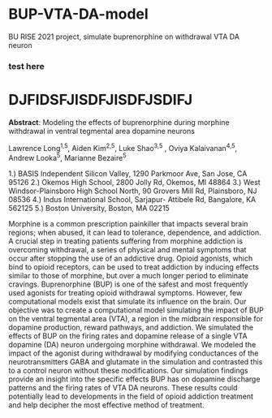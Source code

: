 # BUP-VTA-DA-model
BU RISE 2021 project, simulate buprenorphine on withdrawal VTA DA neuron



### test here <h1>DJFIDSFJISDFJISDFJSDIFJ</h1>


**Abstract**:
Modeling the effects of buprenorphine during morphine withdrawal in ventral tegmental area dopamine neurons 

Lawrence Long<sup>1,5</sup>, Aiden Kim<sup>2,5</sup>, Luke Shao<sup>3,5</sup> , Oviya Kalaivanan<sup>4,5</sup>, Andrew Looka<sup>5</sup>, Marianne Bezaire<sup>5</sup>

1.) BASIS Independent Silicon Valley, 1290 Parkmoor Ave, San Jose, CA 95126
2.) Okemos High School, 2800 Jolly Rd, Okemos, MI 48864
3.) West Windsor-Plainsboro High School North, 90 Grovers Mill Rd, Plainsboro, NJ 08536
4.) Indus International School, Sarjapur- Attibele Rd, Bangalore, KA 562125 
5.) Boston University, Boston, MA 02215

Morphine is a common prescription painkiller that impacts several brain regions; when abused, it can lead to tolerance, dependence, and addiction. A crucial step in treating patients suffering from morphine addiction is overcoming withdrawal, a series of physical and mental symptoms that occur after stopping the use of an addictive drug. Opioid agonists, which bind to opioid receptors, can be used to treat addiction by inducing effects similar to those of morphine, but over a much longer period to eliminate cravings. Buprenorphine (BUP) is one of the safest and most frequently used agonists for treating opioid withdrawal symptoms. However, few computational models exist that simulate its influence on the brain. Our objective was to create a computational model simulating the impact of BUP on the ventral tegmental area (VTA), a region in the midbrain responsible for dopamine production, reward pathways, and addiction. We simulated the effects of BUP on the firing rates and dopamine release of a single VTA dopamine (DA) neuron undergoing morphine withdrawal. We modeled the impact of the agonist during withdrawal by modifying conductances of the neurotransmitters GABA and glutamate in the simulation and contrasted this to a control neuron without these modifications. Our simulation findings provide an insight into the specific effects BUP has on dopamine discharge patterns and the firing rates of VTA DA neurons. These results could potentially lead to developments in the field of opioid addiction treatment and help decipher the most effective method of treatment. 
